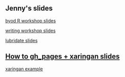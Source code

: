 
## Jenny's slides

[byod R workshop slides](/byod/workshop.html)

[writing workshop slides](https://jenrichmond.github.io/slides/writing#1)

[lubridate slides](https://jenrichmond.github.io/slides/lubridate#1)


## [How to gh_pages + xaringan slides](/how_to.html)

[xaringan example](/xaringan_example.html)